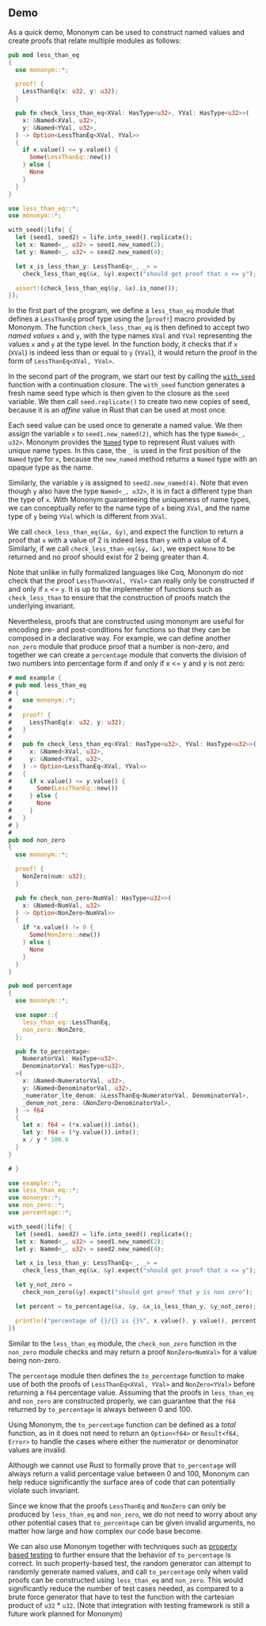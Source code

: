 ## Demo

As a quick demo, Mononym can be used to construct named values and
create proofs that relate multiple modules as follows:

```rust
pub mod less_than_eq
{
  use mononym::*;

  proof! {
    LessThanEq(x: u32, y: u32);
  }

  pub fn check_less_than_eq<XVal: HasType<u32>, YVal: HasType<u32>>(
    x: &Named<XVal, u32>,
    y: &Named<YVal, u32>,
  ) -> Option<LessThanEq<XVal, YVal>>
  {
    if x.value() <= y.value() {
      Some(LessThanEq::new())
    } else {
      None
    }
  }
}

use less_than_eq::*;
use mononym::*;

with_seed(|life| {
  let (seed1, seed2) = life.into_seed().replicate();
  let x: Named<_, u32> = seed1.new_named(2);
  let y: Named<_, u32> = seed2.new_named(4);

  let x_is_less_than_y: LessThanEq<_, _> =
    check_less_than_eq(&x, &y).expect("should get proof that x <= y");

  assert!(check_less_than_eq(&y, &x).is_none());
});
```

In the first part of the program, we define a `less_than_eq` module that defines a `LessThanEq` proof type using the [`proof!`] macro provided by Mononym. The function `check_less_than_eq` is then defined to accept two _named values_ `x` and `y`, with the type names `XVal` and `YVal` representing the values `x` and `y` at the type level. In the function body, it checks that if `x` (`XVal`) is indeed less than or equal to `y` (`YVal`), it would return the proof in the form of `LessThanEq<XVal, YVal>`.

In the second part of the program, we start our test by calling the [`with_seed`](crate::with_seed) function with a continuation closure. The `with_seed` function generates a fresh name seed type which is then given to the closure as the `seed` variable. We then call `seed.replicate()` to create two new copies of seed, because it is an _affine_ value in Rust that can be used at most once.

Each seed value can be used once to generate a named value. We then assign the variable `x` to `seed1.new_named(2)`, which has the type `Named<_, u32>`. Mononym provides the [`Named`](crate::Named) type to represent Rust values with unique name types. In this case, the `_` is used in the first position of the `Named` type for `x`, because the `new_named` method returns a `Named` type with an opaque type as the name.

Similarly, the variable `y` is assigned to `seed2.new_named(4)`. Note that even though `y` also have the type `Named<_, u32>`, it is in fact a different type than the type of `x`. With Mononym guaranteeing the uniqueness of name types, we can conceptually refer to the name type of `x` being `XVal`, and the name type of `y` being `YVal` which is different from `XVal`.

We call `check_less_than_eq(&x, &y)`, and expect the function to return a proof that `x` with a value of 2 is indeed less than `y` with a value of 4. Similarly, if we call `check_less_than_eq(&y, &x)`, we expect `None` to be returned and no proof should exist for 2 being greater than 4.

Note that unlike in fully formalized languages like Coq, Mononym do not check that the proof `LessThan<XVal, YVal>` can really only be constructed if and only if `x` <= `y`. It is up to the implementer of functions such as `check_less_than` to ensure that the construction of proofs match the underlying invariant.

Nevertheless, proofs that are constructed using mononym are useful for encoding pre- and post-conditions for functions so that they can be composed in a declarative way. For example, we can define another `non_zero` module that produce proof that a number is non-zero, and together we can create a `percentage` module that converts the division of two numbers into percentage form if and only if x <= y and y is not zero:

```rust
# mod example {
# pub mod less_than_eq
# {
#   use mononym::*;
#
#   proof! {
#     LessThanEq(x: u32, y: u32);
#   }
#
#   pub fn check_less_than_eq<XVal: HasType<u32>, YVal: HasType<u32>>(
#     x: &Named<XVal, u32>,
#     y: &Named<YVal, u32>,
#   ) -> Option<LessThanEq<XVal, YVal>>
#   {
#     if x.value() <= y.value() {
#       Some(LessThanEq::new())
#     } else {
#       None
#     }
#   }
# }
#
pub mod non_zero
{
  use mononym::*;

  proof! {
    NonZero(num: u32);
  }

  pub fn check_non_zero<NumVal: HasType<u32>>(
    x: &Named<NumVal, u32>
  ) -> Option<NonZero<NumVal>>
  {
    if *x.value() != 0 {
      Some(NonZero::new())
    } else {
      None
    }
  }
}

pub mod percentage
{
  use mononym::*;

  use super::{
    less_than_eq::LessThanEq,
    non_zero::NonZero,
  };

  pub fn to_percentage<
    NumeratorVal: HasType<u32>,
    DenominatorVal: HasType<u32>,
  >(
    x: &Named<NumeratorVal, u32>,
    y: &Named<DenominatorVal, u32>,
    _numerator_lte_denom: &LessThanEq<NumeratorVal, DenominatorVal>,
    _denom_not_zero: &NonZero<DenominatorVal>,
  ) -> f64
  {
    let x: f64 = (*x.value()).into();
    let y: f64 = (*y.value()).into();
    x / y * 100.0
  }
}

# }

use example::*;
use less_than_eq::*;
use mononym::*;
use non_zero::*;
use percentage::*;

with_seed(|life| {
  let (seed1, seed2) = life.into_seed().replicate();
  let x: Named<_, u32> = seed1.new_named(2);
  let y: Named<_, u32> = seed2.new_named(4);

  let x_is_less_than_y: LessThanEq<_, _> =
    check_less_than_eq(&x, &y).expect("should get proof that x <= y");

  let y_not_zero =
    check_non_zero(&y).expect("should get proof that y is non zero");

  let percent = to_percentage(&x, &y, &x_is_less_than_y, &y_not_zero);

  println!("percentage of {}/{} is {}%", x.value(), y.value(), percent);
})
```

Similar to the `less_than_eq` module, the `check_non_zero` function in the `non_zero` module checks and may return a proof `NonZero<NumVal>` for a value being non-zero.

The `percentage` module then defines the `to_percentage` function to make use of both the proofs of `LessThanEq<XVal, YVal>` and `NonZero<YVal>` before returning a `f64` percentage value. Assuming that the proofs in `less_than_eq` and `non_zero` are constructed properly, we can guarantee that the `f64` returned by `to_percentage` is always between 0 and 100.

Using Mononym, the `to_percentage` function can be defined as a _total_ function, as in it does not need to return an `Option<f64>` or `Result<f64, Error>` to handle the cases where either the numerator or denominator values are invalid.

Although we cannot use Rust to formally prove that `to_percentage` will always return a valid percentage value between 0 and 100, Mononym can help reduce significantly the surface area of code that can potentially violate such invariant.

Since we know that the proofs `LessThanEq` and `NonZero` can only be produced by `less_than_eq` and `non_zero`, we do not need to worry about any other potential cases that `to_percentage` can be given invalid arguments, no matter how large and how complex our code base become.

We can also use Mononym together with techniques such as [property based testing](https://github.com/BurntSushi/quickcheck) to further ensure that the behavior of `to_percentage` is correct. In such property-based test, the random generator can attempt to randomly generate named values, and call `to_percentage` only when valid proofs can be constructed using `less_than_eq` and `non_zero`. This would significantly reduce the number of test cases needed, as compared to a brute force generator that have to test the function with the cartesian product of `u32` * `u32`. (Note that integration with testing framework is still a future work planned for Mononym)
